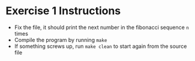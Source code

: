 # Exercise 1 Instructions

- Fix the file, it should print the next number in the fibonacci sequence `n` times
- Compile the program by running `make`
- If something screws up, run `make clean` to start again from the source file
